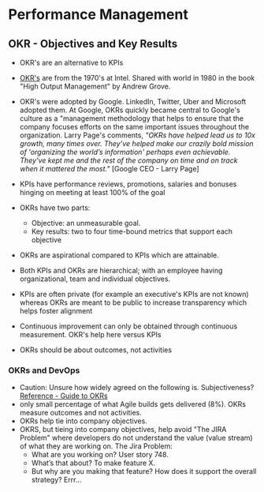 
# Performance Management
## OKR - Objectives and Key Results
- OKR's are an alternative to KPIs
- [OKR's](https://en.wikipedia.org/wiki/OKR) are from the 1970's at Intel.   Shared with world in 1980 in the book "High Output Management" by Andrew Grove.
- OKR's were adopted by Google.  LinkedIn, Twitter, Uber and Microsoft adopted them.  At Google, OKRs quickly became central to Google's culture as a "management methodology that helps to ensure that the company focuses efforts on the same important issues throughout the organization.   Larry Page's comments, *"OKRs have helped lead us to 10x growth, many times over. They’ve helped make our crazily bold mission of 'organizing the world’s information' perhaps even achievable. They've kept me and the rest of the company on time and on track when it mattered the most."* [Google CEO - Larry Page]

- KPIs have performance reviews, promotions, salaries and bonuses hinging on meeting at least 100% of the goal
- OKRs have two parts:
  - Objective: an unmeasurable goal.
  - Key results: two to four time-bound metrics that support each objective

- OKRs are aspirational compared to KPIs which are attainable.

- Both KPIs and OKRs are hierarchical; with an employee having organizational, team and individual objectives.

- KPIs are often private (for example an executive's KPIs are not known) whereas OKRs are meant to be public to increase transparency which helps foster alignment

- Continuous improvement can only be obtained through continuous measurement.  OKR's help here versus KPIs
- OKRs should be about outcomes, not activities

### OKRs and DevOps
- Caution:  Unsure how widely agreed on the following is.  Subjectiveness?  [Reference - Guide to OKRs](https://thenewstack.io/a-guide-to-okrs-and-overcoming-the-pain-of-them)
- only small percentage of what Agile builds gets delivered (8%).  OKRs measure outcomes and not activities.
- OKRs help tie into company objectives.
- OKRS, but tieing into company objectives, help avoid "The JIRA Problem" where developers do not understand the value (value stream) of what they are working on. The Jira Problem:
  - What are you working on? User story 748.
  - What’s that about? To make feature X.
  - But why are you making that feature? How does it support the overall strategy? Errr…
